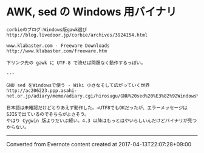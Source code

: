 # AWK, sed の Windows 用バイナリ
```
corbieのブログ:Windows版gawk選び
http://blog.livedoor.jp/corbie/archives/3924154.html

www.klabaster.com - Freeware Downloads
http://www.klabaster.com/freeware.htm

下リンク先の gawk に UTF-8 で流せば問題なく動作するっぽい。

---

GNU sed をWindowsで使う - Wiki 小さなそして広がっていく世界
http://ac206223.ppp.asahi-net.or.jp/adiary/memo/adiary.cgi/hirosugu/GNU%20sed%20%E3%82%92Windows%E3%81%A7%E4%BD%BF%E3%81%86

日本語は未確認だけどとりあえず動作した。→UTF8でもOKだったが、エラーメッセージはSJISで出ているのでそちらがよさそう。
やはり Cygwin 版よりだいぶ軽い。4.3 以降はもっとはやいらしいんだけどバイナリが見つからない。
```

------------------------------------------------------------------------

Converted from Evernote content created at 2017-04-13T22:07:28+09:00